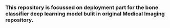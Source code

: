 ### This repository is focussed on deployment part for the bone classifier deep learning model bulit in original Medical Imaging repository.
